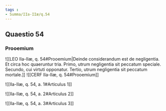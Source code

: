 ```yaml
---
tags : 
- Summa/IIa-IIæ/q.54
---
```


## Quaestio 54

### Prooemium

![[LEO IIa-IIæ, q. 54#Prooemium|Deinde considerandum est de negligentia. Et circa hoc quaeruntur tria. Primo, utrum negligentia sit peccatum speciale. Secundo, cui virtuti opponatur. Tertio, utrum negligentia sit peccatum mortale.]]
![[CERF IIa-IIæ, q. 54#Prooemium]]

![[IIa-IIæ, q. 54, a. 1#Articulus 1]]

![[IIa-IIæ, q. 54, a. 2#Articulus 2]]

![[IIa-IIæ, q. 54, a. 3#Articulus 3]]

